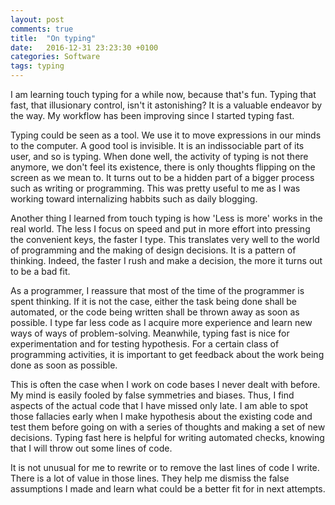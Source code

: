 ```yaml
---
layout: post
comments: true
title:  "On typing"
date:   2016-12-31 23:23:30 +0100
categories: Software
tags: typing
---
```


I am learning touch typing for a while now, because that's fun.
Typing that fast, that illusionary control, isn't it astonishing?
It is a valuable endeavor by the way.
My workflow has been improving since I started typing fast.

Typing could be seen as a tool.
We use it to move expressions in our minds to the computer.
A good tool is invisible. It is an indissociable part of its user, and so is typing.
When done well, the activity of typing is not there anymore, we don't feel its existence,
there is only thoughts flipping on the screen as we mean to.
It turns out to be a hidden part of a bigger process such as writing or programming.
This was pretty useful to me as I was working toward internalizing habbits such as daily blogging.

Another thing I learned from touch typing is how 'Less is more' works in the real world.
The less I focus on speed and put in more effort into pressing the convenient keys,
the faster I type.
This translates very well to the world of programming and the making of design decisions.
It is a pattern of thinking. 
Indeed, the faster I rush and make a decision, the more it turns out to be a bad fit.

As a programmer,
I reassure that most of the time of the programmer is spent thinking.
If it is not the case, either the task being done shall be automated, or the code
being written shall be thrown away as soon as possible.
I type far less code as I acquire more experience 
and learn new ways of ways of problem-solving.
Meanwhile, typing fast is nice for experimentation and for testing hypothesis.
For a certain class of programming activities, 
it is important to get feedback about the work being done as soon as possible.

This is often the case when I work on code bases I never dealt with before.
My mind is easily fooled by false symmetries and biases.
Thus, I find aspects of the actual code that I have missed only late.
I am able to spot those fallacies early when I make hypothesis about the existing code
and test them before going on with a series of thoughts and making a set of new decisions.
Typing fast here is helpful for writing automated checks, 
knowing that I will throw out some lines of code.

It is not unusual for me to rewrite or to remove the last lines of code I write.
There is a lot of value in those lines. They help me dismiss the false assumptions 
I made and learn what could be a better fit for in next attempts.
